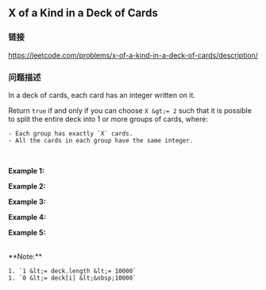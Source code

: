 ## X of a Kind in a Deck of Cards  
### 链接  
https://leetcode.com/problems/x-of-a-kind-in-a-deck-of-cards/description/  
### 问题描述
In a deck of cards, each card has an integer written on it.

Return `true` if and only if you can choose&nbsp;`X &gt;= 2` such that&nbsp;it is possible to split the entire deck&nbsp;into 1 or more groups of cards, where:

	- Each group has exactly `X` cards.
	- All the cards in each group have the same integer.

&nbsp;

**Example 1:**

**Example 2:**

**Example 3:**

**Example 4:**

**Example 5:**

<br />
**Note:**

	1. `1 &lt;= deck.length &lt;= 10000`
	1. `0 &lt;= deck[i] &lt;&nbsp;10000`
